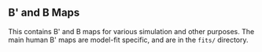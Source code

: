 ## B' and B Maps

This contains B' and B maps for various simulation and other purposes.
The main human B' maps are model-fit specific, and are in the `fits/` 
directory.

